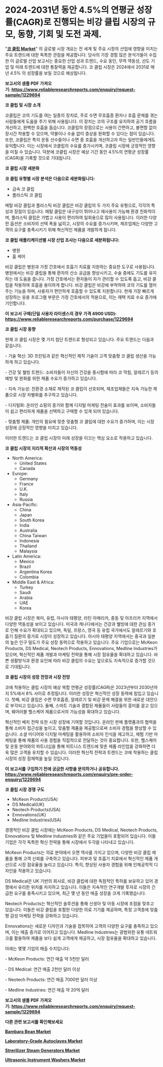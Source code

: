 <p><h1>2024-2031년 동안 4.5%의 연평균 성장률(CAGR)로 진행되는 비강 클립 시장의 규모, 동향, 기회 및 도전 과제.</h1></p><p>"<strong><a href="https://www.reliableresearchreports.com/nasal-clips-r1229694?utm_campaign=105&utm_medium=7&utm_source=Github&utm_content=ia&utm_term=30122024&utm_id=nasal-clips">코 클립 Market</a></strong>" 의 글로벌 시장 개요는 전 세계 및 주요 시장의 산업에 영향을 미치는 주요 트렌드에 대한 독특한 관점을 제공합니다. 당사의 가장 경험 많은 분석가들이 수집한 이 글로벌 산업 보고서는 중요한 산업 성과 트렌드, 수요 동인, 무역 역동성, 선도 기업 및 미래 트렌드에 대한 통찰력을 제공합니다. 코 클립 시장은 2024에서 2031로 매년 4.5% 의 성장률을 보일 것으로 예상됩니다.&nbsp;</p>
<p><strong>보고서의 샘플 PDF 가져오기:&nbsp;<a href="https://www.reliableresearchreports.com/enquiry/request-sample/1229694?utm_campaign=105&utm_medium=7&utm_source=Github&utm_content=ia&utm_term=30122024&utm_id=nasal-clips">https://www.reliableresearchreports.com/enquiry/request-sample/1229694</a></strong></p>
<p><strong>코 클립 및 시장 소개</strong></p>
<p><p>코클립은 코의 기도를 여는 일종의 장치로, 주로 수면 무호흡증 환자나 호흡 문제를 겪는 사람들에게 도움을 주기 위해 사용됩니다. 이 장치는 코의 구조를 유지하여 공기 흐름을 개선하고, 완벽한 호흡을 돕습니다. 코클립의 장점으로는 사용이 간편하고, 불편함 없이 장시간 착용할 수 있으며, 약물이나 수술 없이 증상을 완화할 수 있다는 점이 있습니다. 또한, 코클립은 특히 운동 선수들이나 수면 중 호흡을 개선하고자 하는 일반인들에게도 유익합니다. 이는 시장에서 코클립의 수요를 증가시키며, 코클립 시장에 긍정적인 영향을 미칠 수 있습니다. 덕분에 코클립 시장은 예상 기간 동안 4.5%의 연평균 성장률(CAGR)을 기록할 것으로 기대됩니다.</p></p>
<p><strong>코 클립 시장 세분화</strong></p>
<p><strong>코 클립 유형별 시장 분석은 다음으로 세분화됩니다:</strong></p>
<p><ul><li>금속 코 클립</li><li>플라스틱 코 클립</li></ul></p>
<p><p>메탈 비강 클립과 플라스틱 비강 클립은 비강 클립의 두 가지 주요 유형으로, 각각의 특성과 장점이 있습니다. 메탈 클립은 내구성이 뛰어나고 재사용이 가능해 환경 친화적이며, 플라스틱 클립은 가볍고 사용이 편리하여 일회용으로 많이 사용됩니다. 이러한 다양한 옵션은 소비자의 선택 폭을 넓히고, 시장의 수요를 증가시키며, 제조업체는 다양한 고객의 요구를 충족시키기 위해 혁신적인 제품을 개발하게 됩니다.</p></p>
<p><strong>코 클립 애플리케이션별 시장 산업 조사는 다음으로 세분화됩니다:</strong></p>
<p><ul><li>병원</li><li>홈 케어</li></ul></p>
<p><p>비강 클립은 병원과 가정 간호에서 호흡기 치료를 지원하는 중요한 도구로 사용됩니다. 병원에서는 비강 클립을 통해 환자의 산소 공급을 향상시키고, 수술 중에도 기도를 유지하는 데 도움을 줍니다. 가정 간호에서는 환자들이 자가 관리할 수 있도록 돕고, 비강 클립을 착용하여 호흡을 용이하게 합니다. 비강 클립은 비강에 부착하여 코의 기도를 열어주는 기능을 하며, 사용자가 편안하게 호흡할 수 있도록 지원합니다. 현재 가장 빠르게 성장하는 응용 프로그램 부문은 가정 간호에서의 적용으로, 이는 재택 치료 수요 증가에 기인합니다.</p></p>
<p><strong>이 보고서 구매(단일 사용자 라이센스의 경우 가격 4900 USD): <a href="https://www.reliableresearchreports.com/purchase/1229694?utm_campaign=105&utm_medium=7&utm_source=Github&utm_content=ia&utm_term=30122024&utm_id=nasal-clips">https://www.reliableresearchreports.com/purchase/1229694</a></strong></p>
<p><strong>코 클립 시장 동향</strong></p>
<p><p>현재 코 클립 시장은 몇 가지 첨단 트렌드로 형성되고 있습니다. 주요 트렌드는 다음과 같습니다.</p><p>- 기술 혁신: 3D 프린팅과 같은 혁신적인 제작 기술이 고객 맞춤형 코 클립 생산을 가능하게 하고 있습니다.</p><p>- 건강 및 웰빙 트렌드: 소비자들이 자신의 건강을 중시함에 따라 코 막힘, 알레르기 등의 예방 및 완화를 위한 제품 수요가 증가하고 있습니다.</p><p>- 지속 가능성: 친환경 소재로 제작된 코 클립이 선호되며, 제조업체들은 지속 가능한 제품으로 시장 차별화를 추구하고 있습니다.</p><p>- 디지털화: 온라인 쇼핑의 증가와 함께 디지털 마케팅 전술이 효과를 보이며, 소비자들이 쉽고 편리하게 제품을 선택하고 구매할 수 있게 되어 있습니다.</p><p>- 맞춤형 제품: 개인의 필요에 맞춘 맞춤형 코 클립에 대한 수요가 증가하며, 이는 시장 성장에 긍정적인 영향을 미치고 있습니다.</p><p>이러한 트렌드는 코 클립 시장의 미래 성장을 이끄는 핵심 요소로 작용하고 있습니다.</p></p>
<p><strong>코 클립 시장의 지리적 확산과 시장의 역동성</strong></p>
<p><ul>
    <li>
        North America:
        <ul>
            <li>United States</li>
            <li>Canada</li>
        </ul>
    </li>
    <li>
        Europe:
        <ul>
            <li>Germany</li>
            <li>France</li>
            <li>U.K.</li>
            <li>Italy</li>
            <li>Russia</li>
        </ul>
    </li>
    <li>
        Asia-Pacific:
        <ul>
            <li>China</li>
            <li>Japan</li>
            <li>South Korea</li>
            <li>India</li>
            <li>Australia</li>
            <li>China Taiwan</li>
            <li>Indonesia</li>
            <li>Thailand</li>
            <li>Malaysia</li>
        </ul>
    </li>
    <li>
        Latin America:
        <ul>
            <li>Mexico</li>
            <li>Brazil</li>
            <li>Argentina Korea</li>
            <li>Colombia</li>
        </ul>
    </li>
    <li>
        Middle East & Africa:
        <ul>
            <li>Turkey</li>
            <li>Saudi</li>
            <li>Arabia</li>
            <li>UAE</li>
            <li>Korea</li>
        </ul>
    </li>
    </ul></p>
<p><p>비강 클립 시장은 북미, 유럽, 아시아 태평양, 라틴 아메리카, 중동 및 아프리카 지역에서 다양한 역동성을 보이고 있습니다. 미국과 캐나다에서는 건강과 웰빙에 대한 관심 증가로 인해 수요가 확대되고 있으며, 독일, 프랑스, 영국 등 유럽 국가에서도 알레르기와 호흡기 질환의 증가로 시장이 성장하고 있습니다. 아시아 태평양 지역에서는 중국과 일본의 높은 인구 밀도가 주요 성장 동력으로 작용하고 있습니다. 주요 기업으로는 McKeon Products, DS Medical, Neotech Products, Ennovations, Medline Industries가 있으며, 혁신적인 제품 개발과 마케팅 전략을 통해 시장 점유율을 확대하고 있습니다. 바쁜 생활방식과 환경 요인에 따라 비강 클립의 수요는 앞으로도 지속적으로 증가할 것으로 기대됩니다.</p></p>
<p><strong>코 클립 시장의 성장 전망과 시장 전망</strong></p>
<p><p>코에 착용하는 클립 시장의 예상 복합 연평균 성장률(CAGR)은 2023년부터 2030년까지 5%에서 8% 사이로 추정됩니다. 이러한 성장은 혁신적인 성장 동력에 힘입고 있습니다. 첫째, 비강 클립은 수면 무호흡증, 알레르기 및 비강 문제 해결을 위한 새로운 대안으로 부각되고 있습니다. 둘째, 스마트 기술과 결합된 제품들이 사람들의 흥미를 끌고 있으며, 웨어러블 헬스케어 제품으로서의 가능성을 확대하고 있습니다.</p><p>혁신적인 배치 전략 또한 시장 성장에 기여할 것입니다. 온라인 판매 플랫폼과의 협력을 통해 소비자 접근성을 높이고, 맞춤형 제품을 제공함으로써 소비자 경험을 향상할 수 있습니다. 소셜 미디어와 디지털 마케팅을 활용하여 소비자 인식을 제고하고, 체험 기반 마케팅을 통해 제품의 사용 경험을 직접적으로 전달하는 것이 중요합니다. 또한, 헬스케어 및 운동 분야와의 파트너십을 통해 피트니스 트렌드에 맞춘 제품 라인업을 강화하면 더욱 많은 고객을 유치할 수 있습니다. 이러한 혁신적 전략과 트렌드는 코에 착용하는 클립 시장의 성장 잠재력을 높일 것입니다.</p></p>
<p><strong>이 보고서를 구입하기 전에 궁금한 사항을 문의하거나 공유합니다. <a href="https://www.reliableresearchreports.com/enquiry/pre-order-enquiry/1229694?utm_campaign=105&utm_medium=7&utm_source=Github&utm_content=ia&utm_term=30122024&utm_id=nasal-clips">https://www.reliableresearchreports.com/enquiry/pre-order-enquiry/1229694</a></strong></p>
<p><strong>코 클립 시장 경쟁 구도</strong></p>
<p><ul><li>McKeon Product(USA)</li><li>DS Medical(UK)</li><li>Neotech Products(USA)</li><li>Ennovations(UK)</li><li>Medline Industries(USA)</li></ul></p>
<p><p>경쟁적인 비강 클립 시장에는 McKeon Products, DS Medical, Neotech Products, Ennovations 및 Medline Industries와 같은 주요 기업들이 포함되어 있습니다. 이들 기업은 각각 독특한 혁신 전략을 통해 시장에서 두각을 나타내고 있습니다.</p><p>McKeon Products는 의료 분야에서 오랜 역사를 가지고 있으며, 다양한 비강 클립 제품을 통해 고객 신뢰를 구축하고 있습니다. 피부과 및 호흡기 치료에서 혁신적인 제품 개선으로 시장 점유율을 늘리고 있습니다. 특히, 향상된 사용자 경험을 위해 인체공학적 디자인을 적용하고 있습니다.</p><p>DS Medical은 UK 기반의 회사로, 비강 클립에 대한 독점적인 특허를 보유하고 있어 경쟁에서 유리한 위치를 차지하고 있습니다. 이들은 지속적인 연구개발 투자로 시장의 긴급한 요구를 충족시키고 있으며, 최근 몇 년 동안 매출 성장을 크게 기록했습니다.</p><p>Neotech Products는 혁신적인 솔루션을 통해 신생아 및 아동 시장에 초점을 맞추고 있습니다. 이들은 비강 클립을 포함한 다양한 의료 기기를 제공하며, 특정 고객층에 맞춤형 감성 마케팅 전략을 강화하고 있습니다.</p><p>Ennovations는 새로운 디자인과 기술을 접목하여 고객의 다양한 요구를 충족하고 있으며, 이는 매출 증가로 이어지고 있습니다. Medline Industries는 광범위한 유통 네트워크를 활용하여 제품을 보다 쉽게 고객에게 제공하고, 시장 점유율을 확대하고 있습니다.</p><p>아래는 몇몇 기업의 매출 수치입니다:</p><p>- McKeon Products: 연간 매출 약 5천만 달러</p><p>- DS Medical: 연간 매출 2천만 달러 이상</p><p>- Neotech Products: 연간 매출 7000만 달러 이상</p><p>- Medline Industries: 연간 매출 약 20억 달러</p></p>
<p><strong>보고서의 샘플 PDF 가져오기:&nbsp;<a href="https://www.reliableresearchreports.com/enquiry/request-sample/1229694?utm_campaign=105&utm_medium=7&utm_source=Github&utm_content=ia&utm_term=30122024&utm_id=nasal-clips">https://www.reliableresearchreports.com/enquiry/request-sample/1229694</a></strong></p>
<p><strong></strong></p>
<p><strong></strong></p>
<p><strong></strong></p>
<p><strong></strong></p>
<p><strong>다른 관련 보고서를 확인해보세요</strong></p>
<p><strong><p><a href="https://github.com/sofayahoo2023/Market-Research-Report-List-6/blob/main/bambara-bean-market.md?utm_campaign=105&utm_medium=7&utm_source=Github&utm_content=ia&utm_term=30122024&utm_id=nasal-clips">Bambara Bean Market</a></p><p><a href="https://github.com/joannesouthgate/Market-Research-Report-List-5/blob/main/laboratory-grade-autoclaves-market.md?utm_campaign=105&utm_medium=7&utm_source=Github&utm_content=ia&utm_term=30122024&utm_id=nasal-clips">Laboratory-Grade Autoclaves Market</a></p><p><a href="https://github.com/DianaWilson796/Market-Research-Report-List-1/blob/main/strerilizer-steam-generators-market.md?utm_campaign=105&utm_medium=7&utm_source=Github&utm_content=ia&utm_term=30122024&utm_id=nasal-clips">Strerilizer Steam Generators Market</a></p><p><a href="https://github.com/maclarensidney/Market-Research-Report-List-1/blob/main/ultrasonic-instrument-washers-market.md?utm_campaign=105&utm_medium=7&utm_source=Github&utm_content=ia&utm_term=30122024&utm_id=nasal-clips">Ultrasonic Instrument Washers Market</a></p></strong></p>
<p></p>